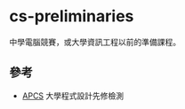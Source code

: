 # cs-preliminaries

中學電腦競賽，或大學資訊工程以前的準備課程。

## 參考

- [APCS](https://apcs.csie.ntnu.edu.tw/) 大學程式設計先修檢測